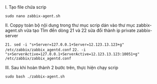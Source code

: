 I. Tạo file chứa scrip

`sudo nano zabbix-agent.sh`

II. Coppy toàn bộ nội dung trong thư mục scrip dán vào thư mục zabbix-agent.sh vừa tạo
 TÌm đến dòng 21 và 22 sửa đổi thành ip private zabbix-server

`21. sed -i "s+Server=127.0.0.1+Server=12.123.13.123+g" /etc/zabbix/zabbix_agentd.conf`
`22. -i "s+ServerActive=127.0.0.1+ServerActive=12.123.13.123:10051+g" /etc/zabbix/zabbix_agentd.conf`

III. Sau khi hoàn thành 2 bước trên, thực hiện chạy scrip

`sudo bash ./zabbix-agent.sh`